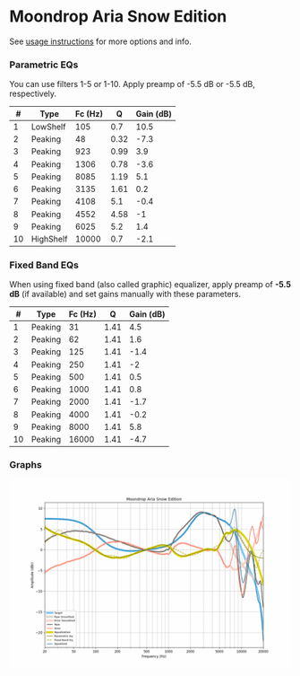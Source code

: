 # Moondrop Aria Snow Edition
See [usage instructions](https://github.com/jaakkopasanen/AutoEq#usage) for more options and info.

### Parametric EQs
You can use filters 1-5 or 1-10. Apply preamp of -5.5 dB or -5.5 dB, respectively.

|   # | Type      |   Fc (Hz) |    Q |   Gain (dB) |
|-----|-----------|-----------|------|-------------|
|   1 | LowShelf  |       105 | 0.7  |        10.5 |
|   2 | Peaking   |        48 | 0.32 |        -7.3 |
|   3 | Peaking   |       923 | 0.99 |         3.9 |
|   4 | Peaking   |      1306 | 0.78 |        -3.6 |
|   5 | Peaking   |      8085 | 1.19 |         5.1 |
|   6 | Peaking   |      3135 | 1.61 |         0.2 |
|   7 | Peaking   |      4108 | 5.1  |        -0.4 |
|   8 | Peaking   |      4552 | 4.58 |        -1   |
|   9 | Peaking   |      6025 | 5.2  |         1.4 |
|  10 | HighShelf |     10000 | 0.7  |        -2.1 |

### Fixed Band EQs
When using fixed band (also called graphic) equalizer, apply preamp of **-5.5 dB** (if available) and set gains manually with these parameters.

|   # | Type    |   Fc (Hz) |    Q |   Gain (dB) |
|-----|---------|-----------|------|-------------|
|   1 | Peaking |        31 | 1.41 |         4.5 |
|   2 | Peaking |        62 | 1.41 |         1.6 |
|   3 | Peaking |       125 | 1.41 |        -1.4 |
|   4 | Peaking |       250 | 1.41 |        -2   |
|   5 | Peaking |       500 | 1.41 |         0.5 |
|   6 | Peaking |      1000 | 1.41 |         0.8 |
|   7 | Peaking |      2000 | 1.41 |        -1.7 |
|   8 | Peaking |      4000 | 1.41 |        -0.2 |
|   9 | Peaking |      8000 | 1.41 |         5.8 |
|  10 | Peaking |     16000 | 1.41 |        -4.7 |

### Graphs
![](./Moondrop%20Aria%20Snow%20Edition.png)
